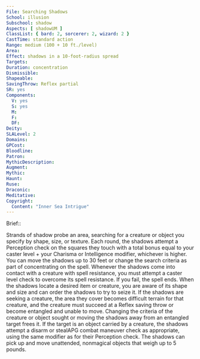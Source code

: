 ```yaml
---
File: Searching Shadows
School: illusion
Subschool: shadow
Aspects: [ shadowUM ]
ClassList: { bard: 2, sorcerer: 2, wizard: 2 }
CastTime: standard action
Range: medium (100 + 10 ft./level)
Area: 
Effect: shadows in a 10-foot-radius spread
Targets: 
Duration: concentration
Dismissible: 
Shapeable: 
SavingThrow: Reflex partial
SR: yes
Components:
  V: yes
  S: yes
  M: 
  F: 
  DF: 
Deity: 
SLALevel: 2
Domains: 
GPCost: 
Bloodline: 
Patron: 
MythicDescription: 
Augment: 
Mythic: 
Haunt: 
Ruse: 
Draconic: 
Meditative: 
Copyright:
  Content: "Inner Sea Intrigue"
---
```

Brief:: 

Strands of shadow probe an area, searching for a creature or object you specify by shape, size, or texture. Each round, the shadows attempt a Perception check on the squares they touch with a total bonus equal to your caster level + your Charisma or Intelligence modifier, whichever is higher. You can move the shadows up to 30 feet or change the search criteria as part of concentrating on the spell. Whenever the shadows come into contact with a creature with spell resistance, you must attempt a caster level check to overcome its spell resistance. If you fail, the spell ends.  When the shadows locate a desired item or creature, you are aware of its shape and size and can order the shadows to try to seize it. If the shadows are seeking a creature, the area they cover becomes difficult terrain for that creature, and the creature must succeed at a Reflex saving throw or become entangled and unable to move. Changing the criteria of the creature or object sought or moving the shadows away from an entangled target frees it. If the target is an object carried by a creature, the shadows attempt a disarm or stealAPG combat maneuver check as appropriate, using the same modifier as for their Perception check. The shadows can pick up and move unattended, nonmagical objects that weigh up to 5 pounds.
